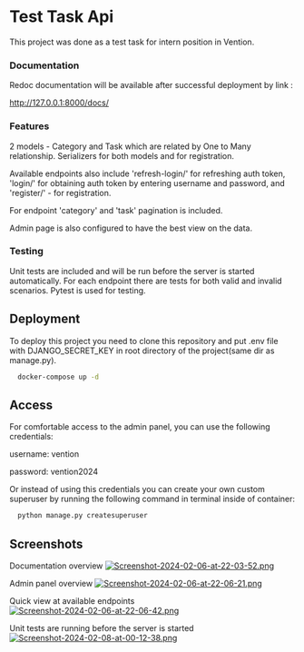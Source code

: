 
# Test Task Api

This project was done as a test task for intern position in Vention. 

### Documentation
Redoc documentation will be available after successful deployment by link : 

http://127.0.0.1:8000/docs/

### Features
2 models - Category and Task which are related by One to Many relationship.
Serializers for both models and for registration.

Available endpoints also include 'refresh-login/' for refreshing auth token, 'login/' for obtaining auth token by entering username and password, and 'register/' - for registration.

For endpoint 'category' and 'task' pagination is included.

Admin page is also configured to have the best view on the data.

### Testing
Unit tests are included and will be run before the server is started automatically.
For each endpoint there are tests for both valid and invalid scenarios. Pytest is used for testing.

## Deployment

To deploy this project you need to clone this repository and put .env file with DJANGO_SECRET_KEY in root directory of the project(same dir as manage.py).

```bash
  docker-compose up -d
```

## Access
For comfortable access to the admin panel, you can use the following credentials:

username: vention

password: vention2024

Or instead of using this credentials you can create your own custom superuser by running the following command in terminal inside of container:

```bash
  python manage.py createsuperuser
```


## Screenshots

Documentation overview
[![Screenshot-2024-02-06-at-22-03-52.png](https://i.postimg.cc/W1R6XMRv/Screenshot-2024-02-06-at-22-03-52.png)](https://postimg.cc/tY5xgnCS)

Admin panel overview
[![Screenshot-2024-02-06-at-22-06-21.png](https://i.postimg.cc/2SF9szf3/Screenshot-2024-02-06-at-22-06-21.png)](https://postimg.cc/68qhRxqN)

Quick view at available endpoints
[![Screenshot-2024-02-06-at-22-06-42.png](https://i.postimg.cc/Df9CmWv8/Screenshot-2024-02-06-at-22-06-42.png)](https://postimg.cc/yWThb8SH)

Unit tests are running before the server is started
[![Screenshot-2024-02-08-at-00-12-38.png](https://i.postimg.cc/J0t6HMWr/Screenshot-2024-02-08-at-00-12-38.png)](https://postimg.cc/m1fN0xDJ)